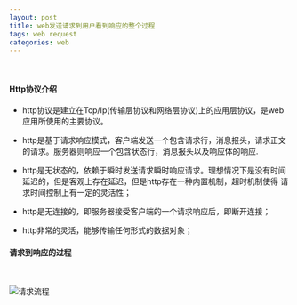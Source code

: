 ```yaml
---
layout: post
title: web发送请求到用户看到响应的整个过程
tags: web request
categories: web
---
```

<br/>  

#### Http协议介绍  <br/>  
* http协议是建立在Tcp/Ip(传输层协议和网络层协议)上的应用层协议，是web应用所使用的主要协议。     

* http是基于请求响应模式，客户端发送一个包含请求行，消息报头，请求正文的请求。服务器则响应一个包含状态行，消息报头以及响应体的响应.      
 
* http是无状态的，依赖于瞬时发送请求瞬时响应请求。理想情况下是没有时间延迟的，但是客观上存在延迟，但是http存在一种内置机制，超时机制使得
请求时间控制上有一定的灵活性；   

* http是无连接的，即服务器接受客户端的一个请求响应后，即断开连接；      

* http非常的灵活，能够传输任何形式的数据对象；

#### 请求到响应的过程 <br/>
<br />   

![请求流程](https://zy123a.github.io/zy-blog/images/web/request_response.jpg)



